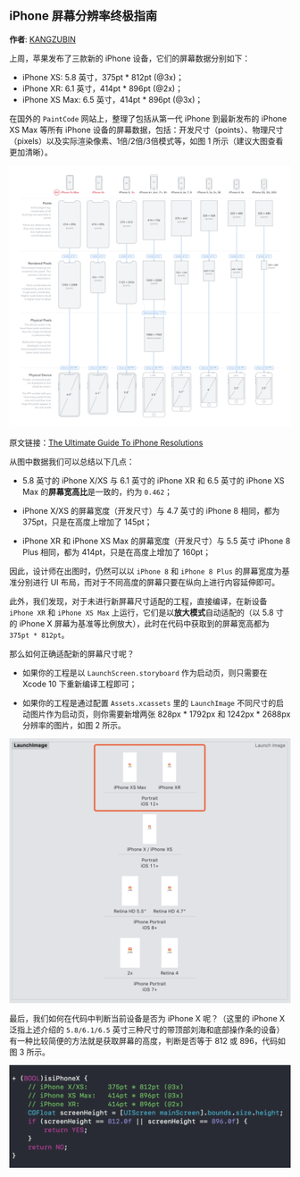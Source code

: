 ## iPhone 屏幕分辨率终极指南

**作者**: [KANGZUBIN](https://weibo.com/kangzubin)

上周，苹果发布了三款新的 iPhone 设备，它们的屏幕数据分别如下：

* iPhone XS: 5.8 英寸，375pt * 812pt (@3x)；
* iPhone XR: 6.1 英寸，414pt * 896pt (@2x)；
* iPhone XS Max: 6.5 英寸，414pt * 896pt (@3x)；

在国外的 `PaintCode` 网站上，整理了包括从第一代 iPhone 到最新发布的 iPhone XS Max 等所有 iPhone 设备的屏幕数据，包括：开发尺寸（points）、物理尺寸（pixels）以及实际渲染像素、1倍/2倍/3倍模式等，如图 1 所示（建议大图查看更加清晰）。

![8](./1.png)

原文链接：[The Ultimate Guide To iPhone Resolutions](https://www.paintcodeapp.com/news/ultimate-guide-to-iphone-resolutions)

从图中数据我们可以总结以下几点：

* 5.8 英寸的 iPhone X/XS 与 6.1 英寸的 iPhone XR 和 6.5 英寸的 iPhone XS Max 的**屏幕宽高比**是一致的，约为 `0.462`；

* iPhone X/XS 的屏幕宽度（开发尺寸）与 4.7 英寸的 iPhone 8 相同，都为 375pt，只是在高度上增加了 145pt；

* iPhone XR 和 iPhone XS Max 的屏幕宽度（开发尺寸）与 5.5 英寸 iPhone 8 Plus 相同，都为 414pt，只是在高度上增加了 160pt；

因此，设计师在出图时，仍然可以以 `iPhone 8` 和 `iPhone 8 Plus` 的屏幕宽度为基准分别进行 UI 布局，而对于不同高度的屏幕只要在纵向上进行内容延伸即可。

此外，我们发现，对于未进行新屏幕尺寸适配的工程，直接编译，在新设备 `iPhone XR` 和 `iPhone XS Max` 上运行，它们是以**放大模式**自动适配的（以 5.8 寸的 iPhone X 屏幕为基准等比例放大），此时在代码中获取到的屏幕宽高都为 `375pt * 812pt`。

那么如何正确适配新的屏幕尺寸呢？

* 如果你的工程是以 `LaunchScreen.storyboard` 作为启动页，则只需要在 Xcode 10 下重新编译工程即可；

* 如果你的工程是通过配置 `Assets.xcassets` 里的 `LaunchImage` 不同尺寸的启动图片作为启动页，则你需要新增两张 828px * 1792px 和 1242px * 2688px 分辨率的图片，如图 2 所示。

![9](./2.png)

最后，我们如何在代码中判断当前设备是否为 iPhone X 呢？（这里的 iPhone X 泛指上述介绍的 `5.8/6.1/6.5` 英寸三种尺寸的带顶部刘海和底部操作条的设备）有一种比较简便的方法就是获取屏幕的高度，判断是否等于 812 或 896，代码如图 3 所示。 

![10](./3.png)

